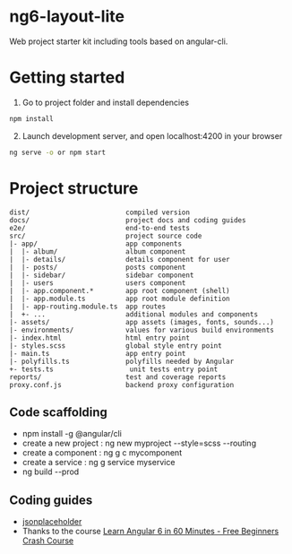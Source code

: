 # ng6-layout-lite

Web project starter kit including tools based on angular-cli.

# Getting started

1. Go to project folder and install dependencies
```bash
npm install
```

2. Launch development server, and open localhost:4200 in your browser
```bash
ng serve -o or npm start
```

# Project structure

```
dist/                        compiled version
docs/                        project docs and coding guides
e2e/                         end-to-end tests
src/                         project source code
|- app/                      app components
|  |- album/                 album component
|  |- details/               details component for user
|  |- posts/                 posts component
|  |- sidebar/               sidebar component
|  |- users                  users component
|  |- app.component.*        app root component (shell)
|  |- app.module.ts          app root module definition
|  |- app-routing.module.ts  app routes
|  +- ...                    additional modules and components
|- assets/                   app assets (images, fonts, sounds...)
|- environments/             values for various build environments
|- index.html                html entry point
|- styles.scss               global style entry point
|- main.ts                   app entry point
|- polyfills.ts              polyfills needed by Angular
+- tests.ts                   unit tests entry point
reports/                     test and coverage reports
proxy.conf.js                backend proxy configuration
```

## Code scaffolding

* npm install -g @angular/cli
* create a new project : ng new myproject --style=scss --routing
* create a component : ng g c mycomponent
* create a service : ng g service myservice
* ng build --prod

## Coding guides

- [jsonplaceholder](https://jsonplaceholder.typicode.com)
- Thanks to the course [Learn Angular 6 in 60 Minutes - Free Beginners Crash Course](https://www.youtube.com/watch?v=z4JUm0Bq9AM)





